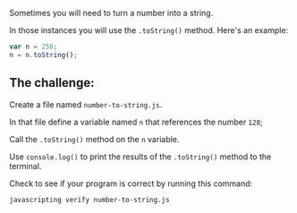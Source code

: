 Sometimes you will need to turn a number into a string.

In those instances you will use the `.toString()` method. Here's an example:

```js
var n = 256;
n = n.toString();
```

## The challenge:

Create a file named `number-to-string.js`.

In that file define a variable named `n` that references the number `128`;

Call the `.toString()` method on the `n` variable.

Use `console.log()` to print the results of the `.toString()` method to the terminal.

Check to see if your program is correct by running this command:

```bash
javascripting verify number-to-string.js
```
